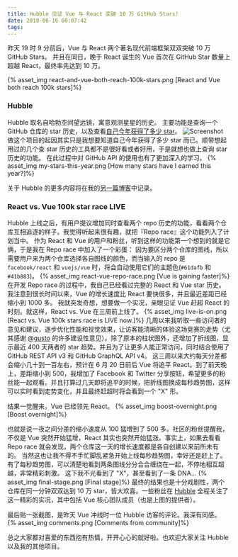 ```yaml
---
title: Hubble 见证 Vue 与 React 突破 10 万 GitHub Stars!
date: 2018-06-16 00:07:42
tags:
---
```

昨天 19 时 9 分前后，Vue 与 React 两个著名现代前端框架双双突破 10 万 GitHub Stars。
并且在同日，晚于 React 诞生的 Vue 首次在 GitHub Star 数量上超越 React，最终率先达到 10 万。

{% asset_img react-and-vue-both-reach-100k-stars.png [React and Vue both reach 100k stars]%}

<!-- more -->

### Hubble

Hubble 取名自哈勃空间望远镜，寓意观测星星的历史。
主要功能是查询一个 GitHub 仓库的 star 历史，以及查看[自己今年获得了多少 star](https://hubble.js.org/my-stars-this-year)。
![Screenshot](https://i.loli.net/2018/05/29/5b0d1c3190a01.png)
做这个项目的起因其实只是我想要知道自己今年获得了多少 star 而已。顺带想起用过的几个查 star 历史的工具都不是很好看或者好用，于是就想也做上查询 star 历史的功能。
在此过程中对 GitHub API 的使用也有了更加深入的学习。
{% asset_img my-stars-this-year.png [How many stars have I earned this year?]%}

关于 Hubble 的更多内容将在我的[另一篇博客](https://seven.ooo/hubble)中记录。


### React vs. Vue 100k star race LIVE

Hubble 上线之后，有用户提议增加同时查看两个 repo 历史的功能，看看两个仓库互相追逐的样子。我觉得听起来很有趣，就把『Repo race』这个功能列入了计划当中。
作为 React 和 Vue 的用户和粉丝，听到这样的功能第一个想到的就是它俩，于是我在 Repo race 中加入了一个彩蛋：
因为要区分两个仓库的图线，所以需要用户来为两个仓库选择各自图线的颜色，而当输入的 repo 是 `facebook/react` 和 `vuejs/vue` 时，将会自动使用它们的主题色(`#61dafb` 和 `#41b883`)。
{% asset_img react-vue-repo-race.png [Vue is gaining faster]%}
在开发 Repo race 的过程中，我自己已经看过完整的 React 和 Vue star 历史。我注意到很长时间以来，Vue 的增长速度比 React 要快很多，并且最近差距已经缩小到 1000 多。
我就突发奇想，想要做一个实况，亲眼见证 Vue 赶超 React 的时刻。就这样，React vs. Vue 在三周前上线了。
{% asset_img live-is-on.png [React vs. Vue 100k stars race is LIVE now.]%}
几周以来我听取一些访问者的意见和建议，逐步优化性能和视觉效果，让访客能清晰的体验这场竞赛的走势（尤其感谢 [@gusto](https://github.com/gustojs) 的许多建设性意见）。除了原本的柱状图外，还增加了折线图，显示最近 400 天两者的 star 趋势。并且为了让更多人能正常访问，同时结合使用了 GitHub REST API v3 和 GitHub GraphQL API v4。
这三周以来大约每天分差都会缩小几十到一百左右，预计在 6 月 20 日前后 Vue 将追平 React。到了前天晚上，差距缩小到 500，我增加了 Facebook 和 Twitter 分享按钮，希望更多的粉丝能一起观看。并且打算过几天即将追平的时候，把折线图换成每秒趋势图，这样可以实时看到走势变化，并且最终赶超时将会看到一个 "X" 形。

结果一觉醒来，Vue 已经领先 React。
{% asset_img boost-overnight.png [Boost overnight]%}

也就是说一夜之间分差的缩小速度从 100 猛增到了 500 多。社区的粉丝提醒我，不仅是 Vue 突然开始猛增，React 其实也突然开始猛涨。事实上，如果去看看 Repo race 就会发现，两个仓库这一天的增长速度都是各自创建以来前所未有的。
当然这也让我不得不手忙脚乱紧急开始上线每秒趋势图，幸好还是赶上了。有了每秒趋势图，可以清楚地看到两条图线分分合合缠绕在一起，不停地相互超越，非常精彩刺激。
这下我不光看到了 "X"，甚至看到了一条 DNA…
{% asset_img final-stage.png [Final stage]%}
最终的结果也是十分戏剧性，两个仓库在同一分钟双双达到 10 万 star，皆大欢喜。一些粉丝在 [Hubble](https://hubble.js.org/react-vs-vue) 全程关注了这一精彩的实况，其中包括 Vue 核心团队成员（也是上图的提供者）。

最后贴一张截图，是昨天 Vue 冲线时一位 Hubble 访客的评论。我深有同感。
{% asset_img comments.png [Comments from community]%}

总之大家都对喜爱的东西抱有热情，开开心心的就好啦。也欢迎大家关注 Hubble 以及我的其他项目。
